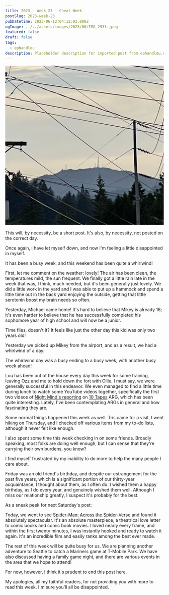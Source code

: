 ```yaml
---
title: 2023 - Week 23 - Cheat Week
postSlug: 2023-week-23
pubDatetime: 2023-06-12T04:12:03.000Z
ogImage: ../../assets/images/2023/06/IMG_2933.jpeg
featured: false
draft: false
tags:
  - ephandlou
description: Placeholder description for imported post from ephandlou.com
---
```


![Featured Image](../../assets/images/2023/06/IMG_2933.jpeg)

This will, by necessity, be a short post. It's also, by necessity, not posted on the correct day.

Once again, I have let myself down, and now I'm feeling a little disappointed in myself.

It has been a busy week, and this weekend has been quite a whirlwind!

First, let me comment on the weather: lovely! The air has been clean, the temperatures mild, the sun frequent. We finally got a little rain late in the week that was, I think, much needed, but it's been generally just lovely. We did a little work in the yard and I was able to put up a hammock and spend a little time out in the back yard enjoying the outside, getting that little serotonin boost my brain needs so often.

Yesterday, Michael came home! It's hard to believe that Mikey is already 16; it's even harder to believe that he has successfully completed his sophomore year of high school and will now be a junior.

Time flies, doesn't it? It feels like just the other day this kid was only two years old!

Yesterday we picked up Mikey from the airport, and as a result, we had a whirlwind of a day.

The whirlwind day was a busy ending to a busy week, with another busy week ahead!

Lou has been out of the house every day this week for some training, leaving Ozz and me to hold down the fort with Ollie. I must say, we were generally successful in this endeavor. We even managed to find a little time during lunch to watch some YouTube videos together, specifically the first two videos of [Night Mind's reporting](https://youtu.be/24XGxSdZmyI) on [10 Tapes](https://www.10tapes.com) ARG, which has been quite interesting. Lately, I've been contemplating ARGs in general and how fascinating they are.

Some normal things happened this week as well. Tris came for a visit, I went hiking on Thursday, and I checked off various items from my to-do lists, although it never felt like enough.

I also spent some time this week checking in on some friends. Broadly speaking, most folks are doing well enough, but I can sense that they're carrying their own burdens, you know?

I find myself frustrated by my inability to do more to help the many people I care about.

Friday was an old friend's birthday, and despite our estrangement for the past five years, which is a significant portion of our thirty-year acquaintance, I thought about them, as I often do. I wished them a happy birthday, as I do every year, and genuinely wished them well. Although I miss our relationship greatly, I suspect it's probably for the best.

As a sneak peek for next Saturday's post:

Today, we went to see [Spider-Man: Across the Spider-Verse](https://www.imdb.com/title/tt9362722/) and found it absolutely spectacular. It's an absolute masterpiece, a theatrical love letter to comic books and comic book movies. I loved nearly every frame, and within the first twenty minutes, I was instantly hooked and ready to watch it again. It's an incredible film and easily ranks among the best ever made.

The rest of this week will be quite busy for us. We are planning another adventure to Seattle to catch a Mariners game at T-Mobile Park. We have also discussed having a family game night, and there are various events in the area that we hope to attend!

For now, however, I think it's prudent to end this post here.

My apologies, all my faithful readers, for not providing you with more to read this week. I'm sure you'll all be disappointed.

